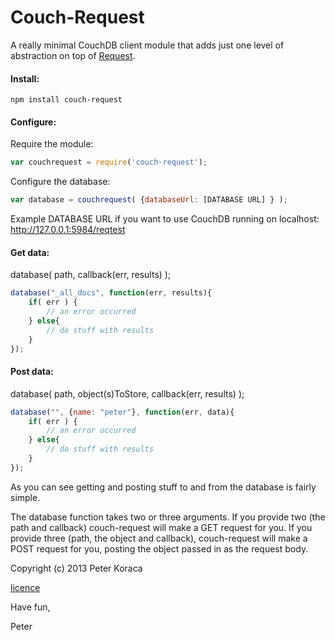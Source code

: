 # Couch-Request
A really minimal CouchDB client module that adds just one level of abstraction on top of [Request](https://github.com/mikeal/request).

#### Install:
`npm install couch-request`

#### Configure:

Require the module:
````javascript
var couchrequest = require('couch-request');
````

Configure the database:
````javascript
var database = couchrequest( {databaseUrl: [DATABASE URL] } );
````
Example DATABASE URL if you want to use CouchDB running on localhost: http://127.0.0.1:5984/reqtest


#### Get data:
database( path, callback(err, results) );
````javascript
database("_all_docs", function(err, results){
	if( err ) {
		// an error occurred
	} else{
		// do stuff with results
	}
});
````

#### Post data:
database( path, object(s)ToStore, callback(err, results) );
````javascript
database("", {name: "peter"}, function(err, data){
	if( err ) {
		// an error occurred
	} else{
		// do stuff with results
	}
});
````


As you can see getting and posting stuff to and from the database is fairly simple.

The database function takes two or three arguments. If you provide two (the path and callback) couch-request will make a GET request for you. If you provide three (path, the object and callback), couch-request will make a POST request for you, posting the object passed in as the request body.


Copyright (c) 2013 Peter Koraca

[licence](https://raw.github.com/pkorac/couch-request/master/licence.txt)



Have fun,

Peter